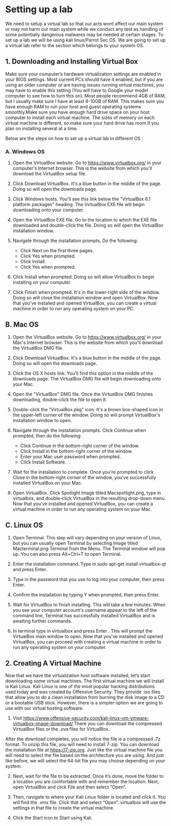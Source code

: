 # Setting up a lab 

We need to setup a virtual lab so that our acts wont affect our main system or may not harm our main system while we conduct any test as handling of some potentially dangerous malwares may be needed at certain stages. 
To set up a lab we will be using kali linux/Parrot Sec OS.
We are going to set up a virtual lab refer to the section which belongs to your system OS. 


## 1. Downloading and Installing Virtual Box

 Make sure your computer’s hardware virtualization settings are enabled in your BIOS settings. Most current PCs should have it enabled, but if you are 
 using an older computer or are having issues running virtual machines, you may have to enable this setting (You will have to Google your model computer to see how to turn this on). Most people recommend 4GB of RAM, but I usually make sure I have at least 8-10GB of RAM. This makes sure you have enough RAM to run your host and guest operating systems smoothly.Make sure you have enough hard drive space on your host computer to install each virtual machine. The sizes of memory on each virtual machine is different, so make sure your hard drive has room if you plan on installing several at a time.
 <br>
    
 Below are the steps on how to set up a virtual lab in different OS :
 
 ### A. Windows OS
 1. Open the VirtualBox website. Go to https://www.virtualbox.org/ in your computer's Internet browser. This is the website from which you'll download the VirtualBox 
 setup file. 
 
 2. Click Download VirtualBox. It's a blue button in the middle of the page. Doing so will open the downloads page. 
 
 3. Click Windows hosts. You'll see this link below the "VirtualBox 6.1 platform packages" heading. The VirtualBox EXE file will begin downloading onto your computer. 
 
 4. Open the VirtualBox EXE file. Go to the location to which the EXE file downloaded and double-click the file. Doing so will open the VirtualBox installation window.
 
 5. Navigate through the installation prompts. Do the following:

    - Click Next on the first three pages.
    - Click Yes when prompted.
    - Click Install.
    - Click Yes when prompted.

 6. Click Install when prompted. Doing so will allow VirtualBox to begin installing on your computer. 

 7. Click Finish when prompted. It's in the lower-right side of the window. Doing so will close the installation window and open VirtualBox. Now that you've installed and opened VirtualBox, you can create a virtual machine in order to run any operating system on your PC. 


## B. Mac OS
 
 1. Open the VirtualBox website. Go to https://www.virtualbox.org/ in your Mac's Internet browser. This is the website from which you'll download the VirtualBox DMG file. 

 2. Click Download VirtualBox. It's a blue button in the middle of the page. Doing so will open the downloads page. 

 3. Click the OS X hosts link. You'll find this option in the middle of the downloads page. The VirtualBox DMG file will begin downloading onto your Mac. 

 4. Open the "VirtualBox" DMG file. Once the VirtualBox DMG finishes downloading, double-click the file to open it. 

 5. Double-click the "VirtualBox.pkg" icon. It's a brown box-shaped icon in the upper-left corner of the window. Doing so will prompt VirtualBox's installation window to open. 

 6. Navigate through the installation prompts. Click Continue when prompted, then do the following:

    - Click Continue in the bottom-right corner of the window.
    - Click Install in the bottom-right corner of the window.
    - Enter your Mac user password when prompted.
    - Click Install Software.

 7. Wait for the installation to complete. Once you're prompted to click Close in the bottom-right corner of the window, you've successfully installed VirtualBox on your Mac. 

 8. Open VirtualBox. Click Spotlight Image titled Macspotlight.png, type in virtualbox, and double-click VirtualBox in the resulting drop-down menu. Now that you've installed and opened VirtualBox, you can create a virtual machine in order to run any operating system on your Mac. 


## C. Linux OS

 1. Open Terminal. This step will vary depending on your version of Linux, but you can usually open Terminal by selecting Image titled Macterminal.png Terminal from the Menu. The Terminal window will pop up.
 You can also press Alt+Ctrl+T to open Terminal.

 2. Enter the installation command. Type in sudo apt-get install virtualbox-qt and press Enter.

 3. Type in the password that you use to log into your computer, then press Enter.

 4. Confirm the installation by typing Y when prompted, then press Enter.

 5. Wait for VirtualBox to finish installing. This will take a few minutes. When you see your computer account's username appear to the left of the command line, Terminal has successfully installed VirtualBox and is awaiting further commands. 

 6. In terminal type in virtualbox and press Enter . This will prompt the VirtualBox main window to open. Now that you've installed and opened VirtualBox, you can proceed with creating a virtual machine in order to run any operating system on your computer.


## 2. Creating A Virtual Machine 
 Now that we have the virtualization host software installed, let’s start downloading some virtual machines. The first virtual machine we will install is Kali Linux. Kali Linux is one of the most popular hacking distributions used today and was created by Offensive Security. They provide .iso files that allow you to do a clean installation from burning the disk image to a CD or a bootable USB stick. However, there is a simpler option we are going to use with our virtual hosting software.

 1. Visit https://www.offensive-security.com/kali-linux-vm-vmware-virtualbox-image-download/ There you can download the compressed VirtualBox files or the .ova files for VirtualBox.
 
 After the download completes, you will notice the file is a compressed .7z format. To unzip this file, you will need to install 7-zip. You can download the installation file at https://7-zip.org. Just like the virtual machine file you will need to select the file based on the architecture you are using. And just like before, we will select the 64-bit file you may choose depending on your system.

 2. Next, wait for the file to be extracted. Once it’s done, move the folder to a location you are comfortable with and remember the location. Next, open VirtualBox and click File and then select “Open”.

 3. Then, navigate to where your Kali Linux folder is located and click it. You will find the .vmx file. Click that and select “Open”. virtualbox will use the settings in that file to create the virtual machine.

 4. Click the Start icon to Start using Kali.

